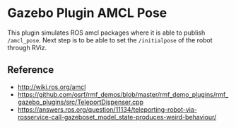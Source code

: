 # Gazebo Plugin AMCL Pose

This plugin simulates ROS amcl packages where it is able to publish `/amcl_pose`. Next step is to be able to set the `/initialpose` of the robot through RViz.

## Reference

- http://wiki.ros.org/amcl  
- https://github.com/osrf/rmf_demos/blob/master/rmf_demo_plugins/rmf_gazebo_plugins/src/TeleportDispenser.cpp  
- https://answers.ros.org/question/11134/teleporting-robot-via-rosservice-call-gazeboset_model_state-produces-weird-behaviour/  